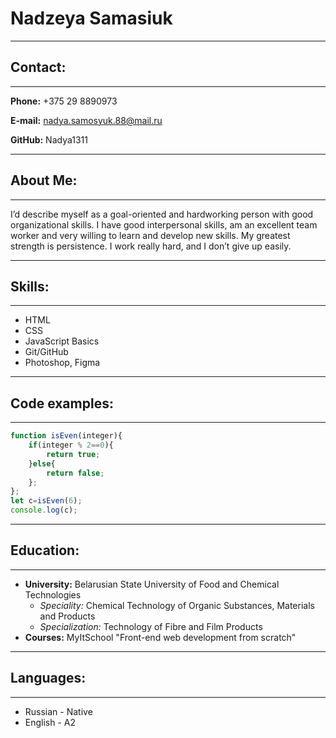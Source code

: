# Nadzeya Samasiuk
---
## Contact:
---
**Phone:** +375 29 8890973

**E-mail:** nadya.samosyuk.88@mail.ru

**GitHub:** Nadya1311

---
## About Me:
---
I’d describe myself as a goal-oriented and hardworking person with good organizational skills.
I have good interpersonal skills, am an excellent team worker and very willing to learn and develop new skills.
My greatest strength is persistence. I work really hard, and I don’t give up easily.

---
## Skills:
---
+ HTML
+ CSS
+ JavaScript Basics
+ Git/GitHub
+ Photoshop, Figma
---
## Code examples:
---
```javascript 
function isEven(integer){
    if(integer % 2==0){
        return true;
    }else{
        return false;
    };
};
let c=isEven(6);
console.log(c); 
 ```
***
## Education:
***
+ __University:__ Belarusian State University of Food and Chemical Technologies    
    - _Speciality:_ Chemical Technology of Organic Substances, Materials and Products
    - _Specialization:_ Technology of Fibre and Film Products
+ __Courses:__ MyItSchool "Front-end web development from scratch"
---
## Languages:
---
* Russian - Native
* English - A2 


